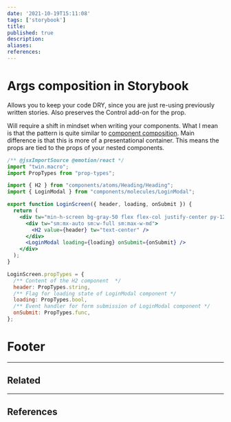 ```yaml
---
date: '2021-10-19T15:11:08'
tags: ['storybook']
title: 
published: true
description:
aliases:
references:
---
```


# Args composition in Storybook

Allows you to keep your code DRY, since you are just re-using previously written stories. Also preserves the Control add-on for the prop.

Will require a shift in mindset when writing your components. What I mean is that the pattern is quite similar to [component composition](202110191518-component-composition.md). Main difference is that this is more of a presentational container. This means the props are tied to the props of your nested components.

```jsx
/** @jsxImportSource @emotion/react */
import "twin.macro";
import PropTypes from "prop-types";

import { H2 } from "components/atoms/Heading/Heading";
import { LoginModal } from "components/molecules/LoginModal";

export function LoginScreen({ header, loading, onSubmit }) {
  return (
    <div tw="min-h-screen bg-gray-50 flex flex-col justify-center py-12 sm:px-6 lg:px-8">
      <div tw="sm:mx-auto sm:w-full sm:max-w-md">
        <H2 value={header} tw="text-center" />
      </div>
      <LoginModal loading={loading} onSubmit={onSubmit} />
    </div>
  );
}

LoginScreen.propTypes = {
  /** Content of the H2 component  */
  header: PropTypes.string,
  /** Flag for loading state of LoginModal component */
  loading: PropTypes.bool,
  /** Event handler for form submission of LoginModal component */
  onSubmit: PropTypes.func,
};
```

# Footer

---
## Related

---

## References